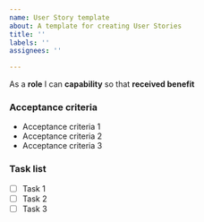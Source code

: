 ```yaml
---
name: User Story template
about: A template for creating User Stories
title: ''
labels: ''
assignees: ''

---
```


As a **role** I can **capability** so that **received benefit**

### Acceptance criteria
- Acceptance criteria 1
- Acceptance criteria 2
- Acceptance criteria 3

### Task list
- [ ] Task 1
- [ ] Task 2
- [ ] Task 3
